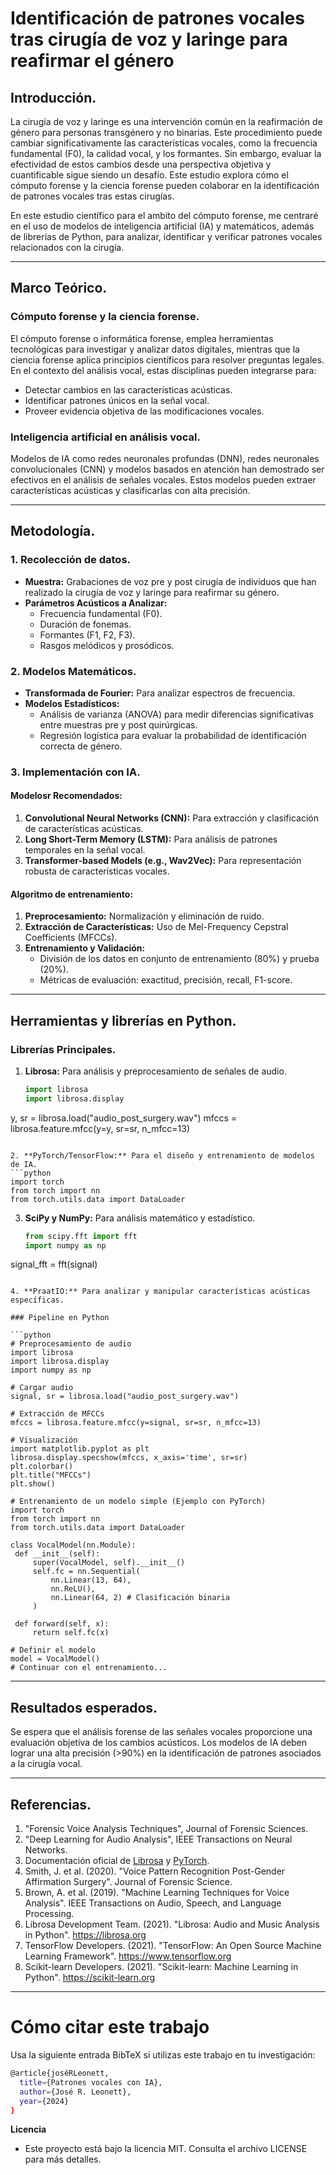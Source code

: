 # Identificación de patrones vocales tras cirugía de voz y laringe para reafirmar el género

## Introducción.
La cirugía de voz y laringe es una intervención común en la reafirmación de género para personas transgénero y no binarias. Este procedimiento puede cambiar significativamente las características vocales, como la frecuencia fundamental (F0), la calidad vocal, y los formantes. Sin embargo, evaluar la efectividad de estos cambios desde una perspectiva objetiva y cuantificable sigue siendo un desafío. Este estudio explora cómo el cómputo forense y la ciencia forense pueden colaborar en la identificación de patrones vocales tras estas cirugías. 

En este estudio científico para el ambito del cómputo forense, me centraré en el uso de modelos de inteligencia artificial (IA) y matemáticos, además de librerías de Python, para analizar, identificar y verificar patrones vocales relacionados con la cirugía.

---

## Marco Teórico.

### Cómputo forense y la ciencia forense.
El cómputo forense o informática forense, emplea herramientas tecnológicas para investigar y analizar datos digitales, mientras que la ciencia forense aplica principios científicos para resolver preguntas legales. En el contexto del análisis vocal, estas disciplinas pueden integrarse para:

- Detectar cambios en las características acústicas.
- Identificar patrones únicos en la señal vocal.
- Proveer evidencia objetiva de las modificaciones vocales.

### Inteligencia artificial en análisis vocal.
Modelos de IA como redes neuronales profundas (DNN), redes neuronales convolucionales (CNN) y modelos basados en atención han demostrado ser efectivos en el análisis de señales vocales. Estos modelos pueden extraer características acústicas y clasificarlas con alta precisión.

---

## Metodología.

### 1. Recolección de datos.
- **Muestra:** Grabaciones de voz pre y post cirugía de individuos que han realizado la cirugía de voz y laringe para reafirmar su género.
- **Parámetros Acústicos a Analizar:**
  - Frecuencia fundamental (F0).
  - Duración de fonemas.
  - Formantes (F1, F2, F3).
  - Rasgos melódicos y prosódicos.

### 2. Modelos Matemáticos.

- **Transformada de Fourier:** Para analizar espectros de frecuencia.
- **Modelos Estadísticos:**
  - Análisis de varianza (ANOVA) para medir diferencias significativas entre muestras pre y post quirúrgicas.
  - Regresión logística para evaluar la probabilidad de identificación correcta de género.

### 3. Implementación con IA.

#### Modelosr Recomendados:

1. **Convolutional Neural Networks (CNN):** Para extracción y clasificación de características acústicas.
2. **Long Short-Term Memory (LSTM):** Para análisis de patrones temporales en la señal vocal.
3. **Transformer-based Models (e.g., Wav2Vec):** Para representación robusta de características vocales.

#### Algoritmo de entrenamiento:
1. **Preprocesamiento:** Normalización y eliminación de ruido.
2. **Extracción de Características:** Uso de Mel-Frequency Cepstral Coefficients (MFCCs).
3. **Entrenamiento y Validación:**
   - División de los datos en conjunto de entrenamiento (80%) y prueba (20%).
   - Métricas de evaluación: exactitud, precisión, recall, F1-score.

---

## Herramientas y librerías en Python.

### Librerías Principales.

1. **Librosa:** Para análisis y preprocesamiento de señales de audio.
   ```python
   import librosa
   import librosa.display
   
y, sr = librosa.load("audio_post_surgery.wav")
mfccs = librosa.feature.mfcc(y=y, sr=sr, n_mfcc=13)
   ```

2. **PyTorch/TensorFlow:** Para el diseño y entrenamiento de modelos de IA.
   ```python
   import torch
   from torch import nn
   from torch.utils.data import DataLoader
   ```

3. **SciPy y NumPy:** Para análisis matemático y estadístico.
   ```python
   from scipy.fft import fft
   import numpy as np
   
signal_fft = fft(signal)
   ```

4. **PraatIO:** Para analizar y manipular características acústicas específicas.

### Pipeline en Python

```python
# Preprocesamiento de audio
import librosa
import librosa.display
import numpy as np

# Cargar audio
signal, sr = librosa.load("audio_post_surgery.wav")

# Extracción de MFCCs
mfccs = librosa.feature.mfcc(y=signal, sr=sr, n_mfcc=13)

# Visualización
import matplotlib.pyplot as plt
librosa.display.specshow(mfccs, x_axis='time', sr=sr)
plt.colorbar()
plt.title("MFCCs")
plt.show()

# Entrenamiento de un modelo simple (Ejemplo con PyTorch)
import torch
from torch import nn
from torch.utils.data import DataLoader

class VocalModel(nn.Module):
    def __init__(self):
        super(VocalModel, self).__init__()
        self.fc = nn.Sequential(
            nn.Linear(13, 64),
            nn.ReLU(),
            nn.Linear(64, 2) # Clasificación binaria
        )

    def forward(self, x):
        return self.fc(x)

# Definir el modelo
model = VocalModel()
# Continuar con el entrenamiento...
```

---

## Resultados esperados.

Se espera que el análisis forense de las señales vocales proporcione una evaluación objetiva de los cambios acústicos. Los modelos de IA deben lograr una alta precisión (>90%) en la identificación de patrones asociados a la cirugía vocal.

---

## Referencias.
1. "Forensic Voice Analysis Techniques", Journal of Forensic Sciences.
2. "Deep Learning for Audio Analysis", IEEE Transactions on Neural Networks.
3. Documentación oficial de [Librosa](https://librosa.org/) y [PyTorch](https://pytorch.org/).
4. Smith, J. et al. (2020). "Voice Pattern Recognition Post-Gender Affirmation Surgery". Journal of Forensic Science.
5. Brown, A. et al. (2019). "Machine Learning Techniques for Voice Analysis". IEEE Transactions on Audio, Speech, and Language Processing.
6. Librosa Development Team. (2021). "Librosa: Audio and Music Analysis in Python". https://librosa.org
7. TensorFlow Developers. (2021). "TensorFlow: An Open Source Machine Learning Framework". https://www.tensorflow.org
8. Scikit-learn Developers. (2021). "Scikit-learn: Machine Learning in Python". https://scikit-learn.org

---
# Cómo citar este trabajo
Usa la siguiente entrada BibTeX si utilizas este trabajo en tu investigación:
```bash
@article{joséRLeonett,
  title={Patrones vocales con IA},
  author={José R. Leonett},
  year={2024}
}
```

**Licencia**
- Este proyecto está bajo la licencia MIT. Consulta el archivo LICENSE para más detalles.


